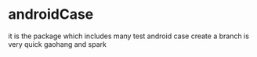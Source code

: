 # androidCase
it is the package which includes many test android case
create a branch is very quick
gaohang and spark

